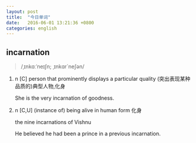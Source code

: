 ```yaml
---
layout: post
title:  "今日单词"
date:   2016-06-01 13:21:36 +0800
categories: english
---
```


## incarnation

> /ˌɪnkɑːˈneɪʃn; ˌɪnkɑr`neʃən/

1. n [C] person that prominently displays a particular quality (突出表现某种品质的)典型人物,化身

    She is the very incarnation of goodness.

2. n [C,U] (instance of) being alive in human form 化身

    the nine incarnations of Vishnu

    He believed he had been a prince in a previous incarnation.

